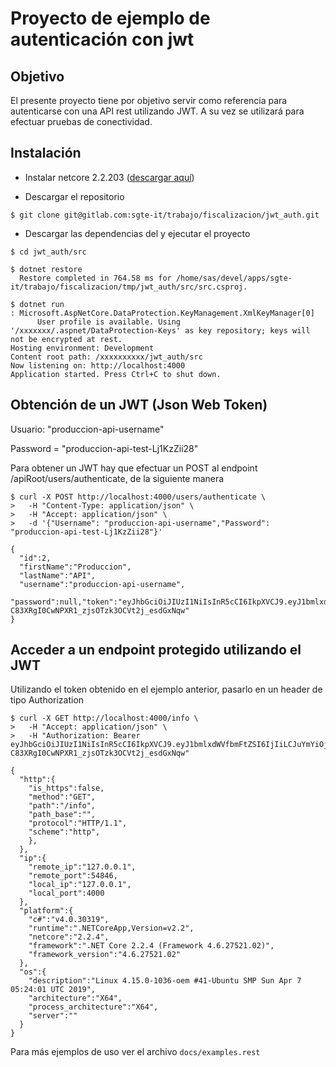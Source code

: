 # Proyecto de ejemplo de autenticación con jwt

## Objetivo

El presente proyecto tiene por objetivo servir como referencia para autenticarse con una API rest utilizando JWT. A su vez se utilizará para efectuar pruebas de conectividad.

## Instalación

- Instalar netcore 2.2.203 ([descargar aquí](https://dotnet.microsoft.com/download/dotnet-core/2.2))

- Descargar el repositorio

```shell
$ git clone git@gitlab.com:sgte-it/trabajo/fiscalizacion/jwt_auth.git
```

- Descargar las dependencias del y ejecutar el proyecto

```shell
$ cd jwt_auth/src

$ dotnet restore
  Restore completed in 764.58 ms for /home/sas/devel/apps/sgte-it/trabajo/fiscalizacion/tmp/jwt_auth/src/src.csproj.

$ dotnet run
: Microsoft.AspNetCore.DataProtection.KeyManagement.XmlKeyManager[0]
      User profile is available. Using '/xxxxxxx/.aspnet/DataProtection-Keys' as key repository; keys will not be encrypted at rest.
Hosting environment: Development
Content root path: /xxxxxxxxxx/jwt_auth/src
Now listening on: http://localhost:4000
Application started. Press Ctrl+C to shut down.
```

## Obtención de un JWT (Json Web Token)

Usuario: "produccion-api-username"

Password = "produccion-api-test-Lj1KzZii28"

Para obtener un JWT hay que efectuar un POST al endpoint /apiRoot/users/authenticate, de la siguiente manera

```shell
$ curl -X POST http://localhost:4000/users/authenticate \
>   -H "Content-Type: application/json" \
>   -H "Accept: application/json" \
>   -d '{"Username": "produccion-api-username","Password": "produccion-api-test-Lj1KzZii28"}'

{
  "id":2,
  "firstName":"Produccion",
  "lastName":"API",
  "username":"produccion-api-username",
  "password":null,"token":"eyJhbGciOiJIUzI1NiIsInR5cCI6IkpXVCJ9.eyJ1bmlxdWVfbmFtZSI6IjIiLCJuYmYiOjE1NTY3ODkwNzEsImV4cCI6MTU1NzM5Mzg3MSwiaWF0IjoxNTU2Nzg5MDcxfQ.2vk-C83XRgI0CwNPXR1_zjsOTzk3OCVt2j_esdGxNqw"
}
```

## Acceder a un endpoint protegido utilizando el JWT

Utilizando el token obtenido en el ejemplo anterior, pasarlo en un header de tipo Authorization

```shell
$ curl -X GET http://localhost:4000/info \
>   -H "Accept: application/json" \
>   -H "Authorization: Bearer eyJhbGciOiJIUzI1NiIsInR5cCI6IkpXVCJ9.eyJ1bmlxdWVfbmFtZSI6IjIiLCJuYmYiOjE1NTY3ODkwNzEsImV4cCI6MTU1NzM5Mzg3MSwiaWF0IjoxNTU2Nzg5MDcxfQ.2vk-C83XRgI0CwNPXR1_zjsOTzk3OCVt2j_esdGxNqw"

{
  "http":{
    "is_https":false,
    "method":"GET",
    "path":"/info",
    "path_base":"",
    "protocol":"HTTP/1.1",
    "scheme":"http",
    },
  },
  "ip":{
    "remote_ip":"127.0.0.1",
    "remote_port":54846,
    "local_ip":"127.0.0.1",
    "local_port":4000
  },
  "platform":{
    "c#":"v4.0.30319",
    "runtime":".NETCoreApp,Version=v2.2",
    "netcore":"2.2.4",
    "framework":".NET Core 2.2.4 (Framework 4.6.27521.02)",
    "framework_version":"4.6.27521.02"
  },
  "os":{
    "description":"Linux 4.15.0-1036-oem #41-Ubuntu SMP Sun Apr 7 05:24:01 UTC 2019",
    "architecture":"X64",
    "process_architecture":"X64",
    "server":""
  }
}
```

Para más ejemplos de uso ver el archivo `docs/examples.rest`